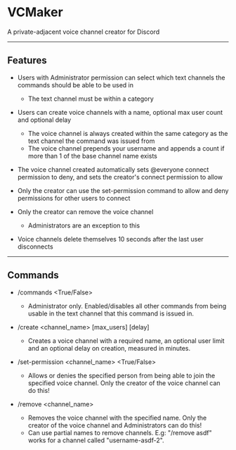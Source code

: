 # VCMaker
 A private-adjacent voice channel creator for Discord

---

## Features

- Users with Administrator permission can select which text channels the commands should be able to be used in
  - The text channel must be within a category

- Users can create voice channels with a name, optional max user count and optional delay
  - The voice channel is always created within the same category as the text channel the command was issued from
  - The voice channel prepends your username and appends a count if more than 1 of the base channel name exists
- The voice channel created automatically sets @everyone connect permission to deny, and sets the creator's connect permission to allow
- Only the creator can use the set-permission command to allow and deny permissions for other users to connect
- Only the creator can remove the voice channel
  - Administrators are an exception to this
- Voice channels delete themselves 10 seconds after the last user disconnects

---

## Commands

- /commands <True/False>
  - Administrator only. Enabled/disables all other commands from being usable in the text channel that this command is issued in.

- /create <channel_name> [max_users] [delay]
  - Creates a voice channel with a required name, an optional user limit and an optional delay on creation, measured in minutes.

- /set-permission <channel_name> <user> <True/False>
  - Allows or denies the specified person from being able to join the specified voice channel. Only the creator of the voice channel can do this!
 
- /remove <channel_name>
  - Removes the voice channel with the specified name. Only the creator of the voice channel and Administrators can do this!
  - Can use partial names to remove channels. E.g: "/remove asdf" works for a channel called "username-asdf-2".
